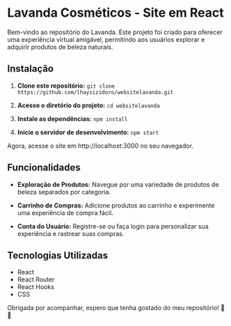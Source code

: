 #   Lavanda Cosméticos - Site em React

Bem-vindo ao repositório do Lavanda. Este projeto foi criado para oferecer uma experiência virtual amigável, permitindo aos usuários explorar e adquirir produtos de beleza naturais. 

## Instalação

1.  **Clone este repositório:**
    `git clone https://github.com/lhaysizidoro/websitelavanda.git` 
    
2.  **Acesse o diretório do projeto:**
    `cd websitelavanda` 
    
3.  **Instale as dependências:**
    `npm install`     
    
4.  **Inicie o servidor de desenvolvimento:**
    `npm start` 
    

Agora, acesse o site em http://localhost:3000 no seu navegador.

## Funcionalidades

-   **Exploração de Produtos:** Navegue por uma variedade de produtos de beleza separados por categoria.
    
-   **Carrinho de Compras:** Adicione produtos ao carrinho e experimente uma experiência de compra fácil.
    
-   **Conta do Usuário:** Registre-se ou faça login para personalizar sua experiência e rastrear suas compras.
    

## Tecnologias Utilizadas

- React
- React Router
- React Hooks
- CSS

Obrigada por acompanhar, espero que tenha gostado do meu repositório! 🌸✨
